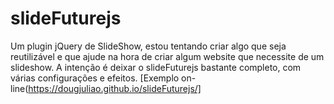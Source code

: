 # slideFuturejs
Um plugin jQuery de SlideShow, estou tentando criar algo que seja reutilizável e que ajude na hora de criar algum website que necessite de um slideshow.
A intenção é deixar o slideFuturejs bastante completo, com várias configurações e efeitos.
[Exemplo on-line(https://dougjuliao.github.io/slideFuturejs/]
